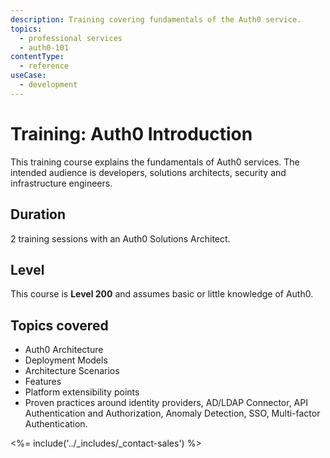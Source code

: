 ```yaml
---
description: Training covering fundamentals of the Auth0 service.
topics:
  - professional services
  - auth0-101
contentType:
  - reference
useCase:
  - development
---
```


# Training: Auth0 Introduction

This training course explains the fundamentals of Auth0 services. The intended audience is developers, solutions architects, security and infrastructure engineers.

## Duration

2 training sessions with an Auth0 Solutions Architect.

## Level

This course is **Level 200** and assumes basic or little knowledge of Auth0.

## Topics covered

* Auth0 Architecture
* Deployment Models
* Architecture Scenarios
* Features
* Platform extensibility points
* Proven practices around identity providers, AD/LDAP Connector, API Authentication and Authorization, Anomaly Detection, SSO, Multi-factor Authentication.

<%= include('../_includes/_contact-sales') %>
